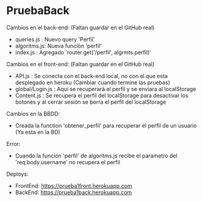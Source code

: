 # PruebaBack
Cambios en el back-end: (Faltan guardar en el GitHub real)
- queries.js  : Nuevo query 'Perfil'
- algoritms.js: Nueva función 'perfil'
- index.js    : Agregado 'router.get('/perfil', algrmts.perfil)'

Cambios en el front-end: (Faltan guardar en el GitHub real)
- API.js          : Se conecta con el back-end local, no con el que esta desplegado en heroku (Cambiar cuando termine las pruebas)
- global/Login.js : Aqui se recuperará el perfil y se enviara al localStorage
- Content.js	  : Se recupera el perfil del localStorage para desactivar los botones y al cerrar sesión se borra el perfil del localStorage	

Cambios en la BBDD:
- Creada la function 'obtener_perfil' para recuperar el perfil de un usuario (Ya esta en la BD)

Error:
- Cuando la función 'perfil' de algoritms.js recibe el parametro del 'req.body.username' no recupera el perfil

Deploys:

- FrontEnd: https://prueba1front.herokuapp.com
- BackEnd: https://prueba1back.herokuapp.com

